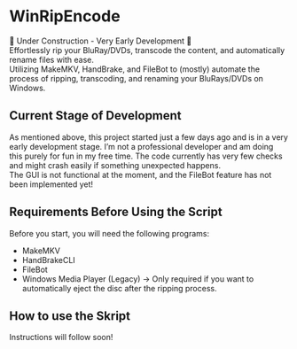 # WinRipEncode
🚧 Under Construction - Very Early Development 🚧  
Effortlessly rip your BluRay/DVDs, transcode the content, and automatically rename files with ease.  
Utilizing MakeMKV, HandBrake, and FileBot to (mostly) automate the process of ripping, transcoding, and renaming your BluRays/DVDs on Windows.  

## Current Stage of Development

As mentioned above, this project started just a few days ago and is in a very early development stage. I’m not a professional developer and am doing this purely for fun in my free time. The code currently has very few checks and might crash easily if something unexpected happens.  
The GUI is not functional at the moment, and the FileBot feature has not been implemented yet!

## Requirements Before Using the Script


Before you start, you will need the following programs:  

-   MakeMKV
-   HandBrakeCLI
-   FileBot
-   Windows Media Player (Legacy) -> Only required if you want to automatically eject the disc after the ripping process.


## How to use the Skript

Instructions will follow soon!
